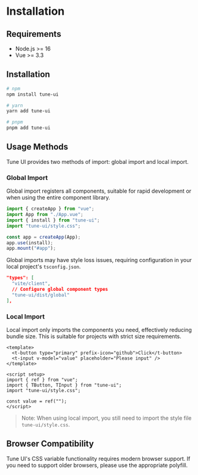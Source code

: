 # Installation

## Requirements

- Node.js >= 16
- Vue >= 3.3

## Installation

```bash
# npm
npm install tune-ui

# yarn
yarn add tune-ui

# pnpm
pnpm add tune-ui
```

## Usage Methods

Tune UI provides two methods of import: global import and local import.

### Global Import

Global import registers all components, suitable for rapid development or when using the entire component library.

```js
import { createApp } from "vue";
import App from "./App.vue";
import { install } from "tune-ui";
import "tune-ui/style.css";

const app = createApp(App);
app.use(install);
app.mount("#app");
```

Global imports may have style loss issues, requiring configuration in your local project's `tsconfig.json`.

```json
"types": [
  "vite/client",
  // Configure global component types
  "tune-ui/dist/global"
],
```

### Local Import

Local import only imports the components you need, effectively reducing bundle size. This is suitable for projects with strict size requirements.

```vue
<template>
  <t-button type="primary" prefix-icon="github">Click</t-button>
  <t-input v-model="value" placeholder="Please input" />
</template>

<script setup>
import { ref } from "vue";
import { TButton, TInput } from "tune-ui";
import "tune-ui/style.css";

const value = ref("");
</script>
```

> Note: When using local import, you still need to import the style file `tune-ui/style.css`.

## Browser Compatibility

Tune UI's CSS variable functionality requires modern browser support. If you need to support older browsers, please use the appropriate polyfill.